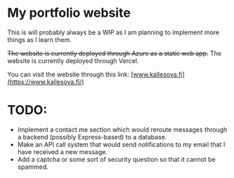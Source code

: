 # My portfolio website

This is will probably always be a WIP as I am planning to implement more things as I learn them.

 ~~The website is currently deployed through Azure as a static web app.~~ The website is currently deployed through Vercel.

You can visit the website through this link: [www.kallesova.fi](https://www.kallesova.fi/)

# TODO:
 
 - Implement a contact me section which would reroute messages through a backend (possibly Express-based) to a database.
 - Make an API call system that would send notifications to my email that I have received a new message.
 - Add a captcha or some sort of security question so that it cannot be spammed.
